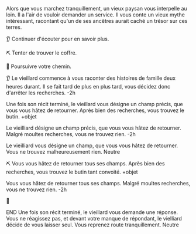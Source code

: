 Alors que vous marchez tranquillement, un vieux paysan vous interpelle au loin. Il a l'air de vouloir demander un service. Il vous conte un vieux mythe intéressant, racontant qu'un de ses ancêtres aurait caché un trésor sur ces terres.

👂 Continuer d'écouter pour en savoir plus.

⛏️ Tenter de trouver le coffre.

🚶 Poursuivre votre chemin.

👂
Le vieillard commence à vous raconter des histoires de famille deux heures durant. Il se fait tard de plus en plus tard, vous décidez donc d'arrêter les recherches. 
-2h

Une fois son récit terminé, le vieillard vous désigne un champ précis, que vous vous hâtez de retourner. Après bien des recherches, vous trouvez le butin.
+objet

Le vieilliard désigne un champ précis, que vous vous hâtez de retourner. Malgré moultes recherches, vous ne trouvez rien.
-2h

Le vieilliard vous désigne un champ, que vous vous hâtez de retourner. Vous ne trouvez malheureusement rien.
Neutre

⛏️
Vous vous hâtez de retourner tous ses champs. Après bien des recherches, vous trouvez le butin tant convoité.
+objet

Vous vous hâtez de retourner tous ses champs. Malgré moultes recherches, vous ne trouvez rien.
-2h

🚶 


END
Une fois son récit terminé, le vieillard vous demande une réponse. Vous ne réagissez pas, et devant votre manque de répondant, le vielliard décide de vous laisser seul. Vous reprenez route tranquillement.
Neutre
